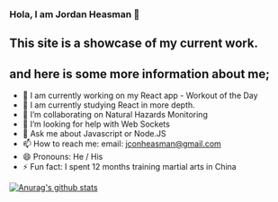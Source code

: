 ### Hola, I am Jordan Heasman 👋

## This site is a showcase of my current work.

## and here is some more information about me;

- 🔭 I am currently working on my React app - Workout of the Day
- 🌱 I am currently studying React in more depth.
- 👯 I’m collaborating on Natural Hazards Monitoring
- 🤔 I’m looking for help with Web Sockets
- 💬 Ask me about Javascript or Node.JS
- 📫 How to reach me: email: jconheasman@gmail.com
- 😄 Pronouns: He / His
- ⚡ Fun fact: I spent 12 months training martial arts in China

[![Anurag's github stats](https://github-readme-stats.vercel.app/api?username=JCON3DEV)](https://github.com/anuraghazra/github-readme-stats)
